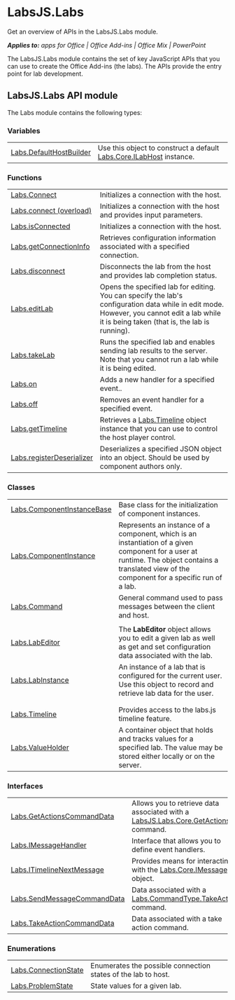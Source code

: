 
# LabsJS.Labs
Get an overview of APIs in the LabsJS.Labs module.

 _**Applies to:** apps for Office | Office Add-ins | Office Mix | PowerPoint_

The LabsJS.Labs module contains the set of key JavaScript APIs that you can use to create the Office Add-ins (the labs). The APIs provide the entry point for lab development.

## LabsJS.Labs API module

The Labs module contains the following types:


### Variables


|||
|:-----|:-----|
|[Labs.DefaultHostBuilder](../../reference/office-mix/labs.defaulthostbuilder.md)|Use this object to construct a default [Labs.Core.ILabHost](../../reference/office-mix/labs.core.ilabhost.md) instance.|

### Functions


|||
|:-----|:-----|
|[Labs.Connect](../../reference/office-mix/labs.connect.md)|Initializes a connection with the host.|
|[Labs.connect (overload)](../../reference/office-mix/labs.connect-overload.md)|Initializes a connection with the host and provides input parameters.|
|[Labs.isConnected](../../reference/office-mix/labs.isconnected.md)|Initializes a connection with the host.|
|[Labs.getConnectionInfo](../../reference/office-mix/labs.getconnectioninfo.md)|Retrieves configuration information associated with a specified connection.|
|[Labs.disconnect](../../reference/office-mix/labs.disconnect.md)|Disconnects the lab from the host and provides lab completion status.|
|[Labs.editLab](../../reference/office-mix/labs.editlab.md)|Opens the specified lab for editing. You can specify the lab's configuration data while in edit mode. However, you cannot edit a lab while it is being taken (that is, the lab is running).|
|[Labs.takeLab](../../reference/office-mix/labs.takelab.md)|Runs the specified lab and enables sending lab results to the server. Note that you cannot run a lab while it is being edited.|
|[Labs.on](../../reference/office-mix/labs.on.md)|Adds a new handler for a specified event..|
|[Labs.off](../../reference/office-mix/labs.off.md)|Removes an event handler for a specified event.|
|[Labs.getTimeline](../../reference/office-mix/labs.gettimeline.md)|Retrieves a [Labs.Timeline](../../reference/office-mix/labs.timeline.md) object instance that you can use to control the host player control.|
|[Labs.registerDeserializer](../../reference/office-mix/labs.registerdeserializer.md)|Deserializes a specified JSON object into an object. Should be used by component authors only.|

### Classes


|||
|:-----|:-----|
|[Labs.ComponentInstanceBase](../../reference/office-mix/labs.componentinstancebase.md)|Base class for the initialization of component instances.|
|[Labs.ComponentInstance](../../reference/office-mix/labs.componentinstance.md)|Represents an instance of a component, which is an instantiation of a given component for a user at runtime. The object contains a translated view of the component for a specific run of a lab.|
|[Labs.Command](../../reference/office-mix/labs.command.md)|General command used to pass messages between the client and host.|
|||
|[Labs.LabEditor](../../reference/office-mix/labs.labeditor.md)|The  **LabEditor** object allows you to edit a given lab as well as get and set configuration data associated with the lab.|
|[Labs.LabInstance](../../reference/office-mix/labs.labinstance.md)|An instance of a lab that is configured for the current user. Use this object to record and retrieve lab data for the user.|
|||
|||
|[Labs.Timeline](../../reference/office-mix/labs.timeline.md)|Provides access to the labs.js timeline feature.|
|[Labs.ValueHolder](../../reference/office-mix/labs.valueholder.md)|A container object that holds and tracks values for a specified lab. The value may be stored either locally or on the server.|

### Interfaces


|||
|:-----|:-----|
|[Labs.GetActionsCommandData](../../reference/office-mix/labs.getactionscommanddata.md)|Allows you to retrieve data associated with a [LabsJS.Labs.Core.GetActions](../../reference/office-mix/labsjs.labs.core.getactions.md) command.|
|[Labs.IMessageHandler](../../reference/office-mix/labs.imessagehandler.md)|Interface that allows you to define event handlers.|
|[Labs.ITimelineNextMessage](../../reference/office-mix/labs.itimelinenextmessage.md)|Provides means for interacting with the [Labs.Core.IMessage](https://msdn.microsoft.com/library/office/mt599680.aspx) object.|
|[Labs.SendMessageCommandData](../../reference/office-mix/labs.sendmessagecommanddata.md)|Data associated with a [Labs.CommandType.TakeAction](https://msdn.microsoft.com/library/office/mt599680.aspx) command.|
|[Labs.TakeActionCommandData](../../reference/office-mix/labs.takeactioncommanddata.md)|Data associated with a take action command.|

### Enumerations


|||
|:-----|:-----|
|[Labs.ConnectionState](../../reference/office-mix/labs.connectionstate.md)|Enumerates the possible connection states of the lab to host.|
|[Labs.ProblemState](../../reference/office-mix/labs.problemstate.md)|State values for a given lab.|
